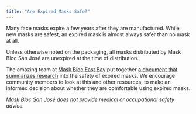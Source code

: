 ```yaml
---
title: "Are Expired Masks Safe?"
---
```


Many face masks expire a few years after they are manufactured. While new masks are safest, an expired mask is almost always safer than no mask at all.

Unless otherwise noted on the packaging, all masks distributed by Mask Bloc San José are unexpired at the time of distribution.

The amazing team at [Mask Bloc East Bay](https://www.instagram.com/maskbloceastbay/) put together [a document that summarizes research](https://docs.google.com/document/d/1mSB7Bk83XAJqAeQph2K4BlPkhfVOoqKrH7FXUAlAB98/) into the safety of expired masks. We encourage community members to look at this and other resources, to make an informed decision about whether they are comfortable using expired masks.

_Mask Bloc San José does not provide medical or occupational safety advice._